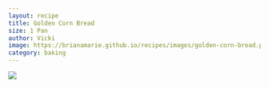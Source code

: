 ```yaml
---
layout: recipe
title: Golden Corn Bread
size: 1 Pan
author: Vicki
image: https://brianamarie.github.io/recipes/images/golden-corn-bread.png
category: baking
---
```

![](https://brianamarie.github.io/recipes/images/golden-corn-bread.png)
